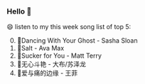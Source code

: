 ### Hello 👋

😄 listen to my this week song list of top 5:

0. 🌈Dancing With Your Ghost - Sasha Sloan
1. 🌈Salt - Ava Max
2. 🌈Sucker for You - Matt Terry
3. 🌈无心斗艳 - 大布/苏泽龙
4. 🌈爱与痛的边缘 - 王菲


